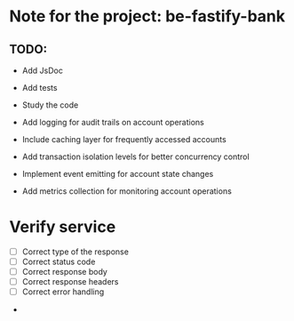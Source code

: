 # Note for the project: be-fastify-bank

## TODO: 
- Add JsDoc
- Add tests 
- Study the code

- Add logging for audit trails on account operations
- Include caching layer for frequently accessed accounts
- Add transaction isolation levels for better concurrency control
- Implement event emitting for account state changes
- Add metrics collection for monitoring account operations


# Verify service 
- [ ] Correct type of the response
- [ ] Correct status code
- [ ] Correct response body
- [ ] Correct response headers
- [ ] Correct error handling
- 